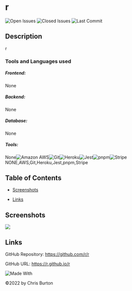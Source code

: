 
  # r
  

  ![Open Issues](https://img.shields.io/github/issues-raw/r/r?style=plastic)
  ![Closed Issues](https://img.shields.io/github/issues-closed-raw/r/r?label=Closed%20Issues&style=plastic)
  ![Last Commit](https://img.shields.io/github/last-commit/r/r?style=plastic)
  
  ## Description
  r

  ### Tools and Languages used
  ##### Frontend:
  None
  ##### Backend:
  None
  ##### Database:
  None
  ##### Tools:
  None![Amazon AWS](https://img.shields.io/badge/Amazon_AWS-232F3E?plastic&logo=amazonaws&logoColor=white)![Git](https://img.shields.io/badge/Git-F05032?plastic&logo=Git&logoColor=white)![Heroku](https://img.shields.io/badge/Heroku-430098?plastic&logo=Heroku&logoColor=white)![Jest](https://img.shields.io/badge/Jest-C21325?plastic&logo=Jest&logoColor=white)![pnpm](https://img.shields.io/badge/pnpm-F69220?plastic&logo=pnpm&logoColor=white)![Stripe](https://img.shields.io/badge/Stripe-008CDD?style=plastic&logo=Stripe&logoColor=white)
  NONE,AWS,Git,Heroku,Jest,pnpm,Stripe
  
  ## Table of Contents
  
  
  - [Screenshots](#screenshots)
  
  
  - [Links](#links)
  
  


  

  ## Screenshots
  <img src="r">

  

  

  ## Links
  GitHub Repository: https://github.com/r/r

  GitHub URL: https://r.github.io/r


![Made With](https://img.shields.io/badge/Made%20with-Ultimate%20README%20Generator-blue?style=plastic)

  &copy;2022 by Chris Burton
